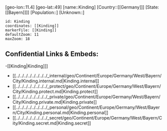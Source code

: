 ﻿---
location: [49,11.4]
mapzoom: [7,12] 
mapmarker: city 
type: City
tags:
- geo/City


SpocWebEntityId: 31428
isDeleted: false
confidential: public

---
[geo-lon::11.4]
[geo-lat::49]
[name::Kinding]
[Country::[[Germany]]]
[State:[[Bayern]]]]
[Population::]
[Unknown::]


```leaflet
id: Kinding
coordinates: [[Kinding]]
markerFile: [[Kinding]]
defaultZoom: 11 
maxZoom: 18
```


## Confidential Links & Embeds: 
-[[Kinding|Kinding]]] 
- [[../../../../../../../../_internal/geo/Continent/Europe/Germany/West/Bayern/City/Kinding.internal.md|Kinding.internal]] 
- [[../../../../../../../../_protect/geo/Continent/Europe/Germany/West/Bayern/City/Kinding.protect.md|Kinding.protect]] 
- [[../../../../../../../../_private/geo/Continent/Europe/Germany/West/Bayern/City/Kinding.private.md|Kinding.private]] 
- [[../../../../../../../../_personal/geo/Continent/Europe/Germany/West/Bayern/City/Kinding.personal.md|Kinding.personal]] 
- [[../../../../../../../../_secret/geo/Continent/Europe/Germany/West/Bayern/City/Kinding.secret.md|Kinding.secret]] 
